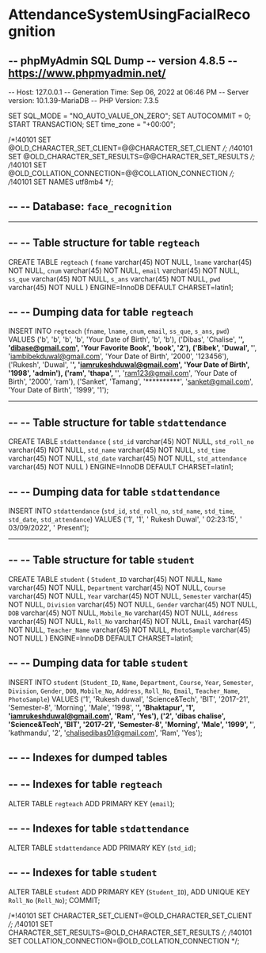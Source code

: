 ﻿# AttendanceSystemUsingFacialRecognition
-- phpMyAdmin SQL Dump
-- version 4.8.5
-- https://www.phpmyadmin.net/
--
-- Host: 127.0.0.1
-- Generation Time: Sep 06, 2022 at 06:46 PM
-- Server version: 10.1.39-MariaDB
-- PHP Version: 7.3.5

SET SQL_MODE = "NO_AUTO_VALUE_ON_ZERO";
SET AUTOCOMMIT = 0;
START TRANSACTION;
SET time_zone = "+00:00";


/*!40101 SET @OLD_CHARACTER_SET_CLIENT=@@CHARACTER_SET_CLIENT */;
/*!40101 SET @OLD_CHARACTER_SET_RESULTS=@@CHARACTER_SET_RESULTS */;
/*!40101 SET @OLD_COLLATION_CONNECTION=@@COLLATION_CONNECTION */;
/*!40101 SET NAMES utf8mb4 */;

--
-- Database: `face_recognition`
--

-- --------------------------------------------------------

--
-- Table structure for table `regteach`
--

CREATE TABLE `regteach` (
  `fname` varchar(45) NOT NULL,
  `lname` varchar(45) NOT NULL,
  `cnum` varchar(45) NOT NULL,
  `email` varchar(45) NOT NULL,
  `ss_que` varchar(45) NOT NULL,
  `s_ans` varchar(45) NOT NULL,
  `pwd` varchar(45) NOT NULL
) ENGINE=InnoDB DEFAULT CHARSET=latin1;

--
-- Dumping data for table `regteach`
--

INSERT INTO `regteach` (`fname`, `lname`, `cnum`, `email`, `ss_que`, `s_ans`, `pwd`) VALUES
('b', 'b', 'b', 'b', 'Your Date of Birth', 'b', 'b'),
('Dibas', 'Chalise', '**********', 'dibase@gmail.com', 'Your Favorite Book', 'book', '2'),
('Bibek', 'Duwal', '**********', 'iambibekduwal@gmail.com', 'Your Date of Birth', '2000', '123456'),
('Rukesh', 'Duwal', '**********', 'iamrukeshduwal@gmail.com', 'Your Date of Birth', '1998', 'admin'),
('ram', 'thapa', '**********', 'ram123@gmail.com', 'Your Date of Birth', '2000', 'ram'),
('Sanket', 'Tamang', '**********', 'sanket@gmail.com', 'Your Date of Birth', '1999', '1');

-- --------------------------------------------------------

--
-- Table structure for table `stdattendance`
--

CREATE TABLE `stdattendance` (
  `std_id` varchar(45) NOT NULL,
  `std_roll_no` varchar(45) NOT NULL,
  `std_name` varchar(45) NOT NULL,
  `std_time` varchar(45) NOT NULL,
  `std_date` varchar(45) NOT NULL,
  `std_attendance` varchar(45) NOT NULL
) ENGINE=InnoDB DEFAULT CHARSET=latin1;

--
-- Dumping data for table `stdattendance`
--

INSERT INTO `stdattendance` (`std_id`, `std_roll_no`, `std_name`, `std_time`, `std_date`, `std_attendance`) VALUES
('1', '1', ' Rukesh Duwal', ' 02:23:15', ' 03/09/2022', ' Present');

-- --------------------------------------------------------

--
-- Table structure for table `student`
--

CREATE TABLE `student` (
  `Student_ID` varchar(45) NOT NULL,
  `Name` varchar(45) NOT NULL,
  `Department` varchar(45) NOT NULL,
  `Course` varchar(45) NOT NULL,
  `Year` varchar(45) NOT NULL,
  `Semester` varchar(45) NOT NULL,
  `Division` varchar(45) NOT NULL,
  `Gender` varchar(45) NOT NULL,
  `DOB` varchar(45) NOT NULL,
  `Mobile_No` varchar(45) NOT NULL,
  `Address` varchar(45) NOT NULL,
  `Roll_No` varchar(45) NOT NULL,
  `Email` varchar(45) NOT NULL,
  `Teacher_Name` varchar(45) NOT NULL,
  `PhotoSample` varchar(45) NOT NULL
) ENGINE=InnoDB DEFAULT CHARSET=latin1;

--
-- Dumping data for table `student`
--

INSERT INTO `student` (`Student_ID`, `Name`, `Department`, `Course`, `Year`, `Semester`, `Division`, `Gender`, `DOB`, `Mobile_No`, `Address`, `Roll_No`, `Email`, `Teacher_Name`, `PhotoSample`) VALUES
('1', 'Rukesh duwal', 'Science&Tech', 'BIT', '2017-21', 'Semester-8', 'Morning', 'Male', '1998', '**********', 'Bhaktapur', '1', 'iamrukeshduwal@gmail.com', 'Ram', 'Yes'),
('2', 'dibas chalise', 'Science&Tech', 'BIT', '2017-21', 'Semester-8', 'Morning', 'Male', '1999', '**********', 'kathmandu', '2', 'chalisedibas01@gmail.com', 'Ram', 'Yes');

--
-- Indexes for dumped tables
--

--
-- Indexes for table `regteach`
--
ALTER TABLE `regteach`
  ADD PRIMARY KEY (`email`);

--
-- Indexes for table `stdattendance`
--
ALTER TABLE `stdattendance`
  ADD PRIMARY KEY (`std_id`);

--
-- Indexes for table `student`
--
ALTER TABLE `student`
  ADD PRIMARY KEY (`Student_ID`),
  ADD UNIQUE KEY `Roll_No` (`Roll_No`);
COMMIT;

/*!40101 SET CHARACTER_SET_CLIENT=@OLD_CHARACTER_SET_CLIENT */;
/*!40101 SET CHARACTER_SET_RESULTS=@OLD_CHARACTER_SET_RESULTS */;
/*!40101 SET COLLATION_CONNECTION=@OLD_COLLATION_CONNECTION */;

